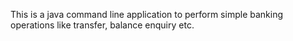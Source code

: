 This is a java command line application to perform simple banking operations like transfer, balance enquiry etc.
